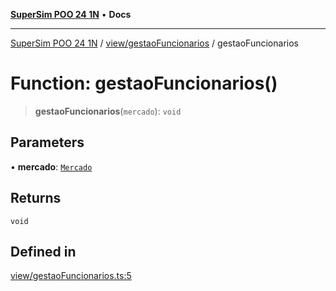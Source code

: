 [**SuperSim POO 24 1N**](../../../README.md) • **Docs**

***

[SuperSim POO 24 1N](../../../modules.md) / [view/gestaoFuncionarios](../README.md) / gestaoFuncionarios

# Function: gestaoFuncionarios()

> **gestaoFuncionarios**(`mercado`): `void`

## Parameters

• **mercado**: [`Mercado`](../../../controllers/Mercado/classes/Mercado.md)

## Returns

`void`

## Defined in

[view/gestaoFuncionarios.ts:5](https://github.com/AdrianFeijoFagundes/SuperSim-POO-24-1N/blob/fd56e5542089566257f7fef81fdba8e7257fb018/src/view/gestaoFuncionarios.ts#L5)
